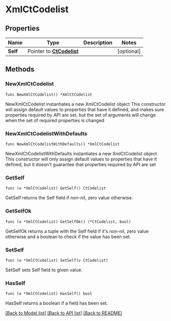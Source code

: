# XmlCtCodelist

## Properties

Name | Type | Description | Notes
------------ | ------------- | ------------- | -------------
**Self** | Pointer to [**CtCodelist**](CtCodelist.md) |  | [optional] 

## Methods

### NewXmlCtCodelist

`func NewXmlCtCodelist() *XmlCtCodelist`

NewXmlCtCodelist instantiates a new XmlCtCodelist object
This constructor will assign default values to properties that have it defined,
and makes sure properties required by API are set, but the set of arguments
will change when the set of required properties is changed

### NewXmlCtCodelistWithDefaults

`func NewXmlCtCodelistWithDefaults() *XmlCtCodelist`

NewXmlCtCodelistWithDefaults instantiates a new XmlCtCodelist object
This constructor will only assign default values to properties that have it defined,
but it doesn't guarantee that properties required by API are set

### GetSelf

`func (o *XmlCtCodelist) GetSelf() CtCodelist`

GetSelf returns the Self field if non-nil, zero value otherwise.

### GetSelfOk

`func (o *XmlCtCodelist) GetSelfOk() (*CtCodelist, bool)`

GetSelfOk returns a tuple with the Self field if it's non-nil, zero value otherwise
and a boolean to check if the value has been set.

### SetSelf

`func (o *XmlCtCodelist) SetSelf(v CtCodelist)`

SetSelf sets Self field to given value.

### HasSelf

`func (o *XmlCtCodelist) HasSelf() bool`

HasSelf returns a boolean if a field has been set.


[[Back to Model list]](../README.md#documentation-for-models) [[Back to API list]](../README.md#documentation-for-api-endpoints) [[Back to README]](../README.md)


